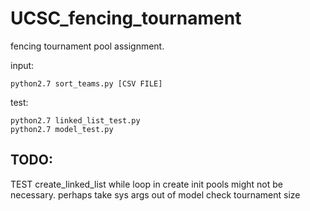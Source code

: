 # UCSC_fencing_tournament

fencing tournament pool assignment.

input:
```
python2.7 sort_teams.py [CSV FILE]
```

test:
```
python2.7 linked_list_test.py
python2.7 model_test.py

```

## TODO:

TEST create_linked_list
while loop in create init pools might not be necessary.
perhaps take sys args out of model
check tournament size 
